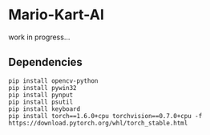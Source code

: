 # Mario-Kart-AI

work in progress...

## Dependencies
```
pip install opencv-python
pip install pywin32
pip install pynput
pip install psutil
pip install keyboard
pip install torch==1.6.0+cpu torchvision==0.7.0+cpu -f https://download.pytorch.org/whl/torch_stable.html
```

